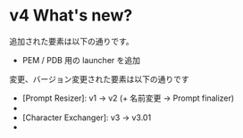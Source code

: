 # v4 What's new?
追加された要素は以下の通りです。
- PEM / PDB 用の launcher を追加

変更、バージョン変更された要素は以下の通りです
- [Prompt Resizer]: v1 -> v2 (+ 名前変更 -> Prompt finalizer)
- [Prompt Resizer v2]: 全体的なコードの書き直し
- [Character Exchanger]: v3 -> v3.01
- [Character Exchanger v3.01]: クラス化に対応、各バージョンの呼び出しを可能に (大幅な変更がある場合に限る)